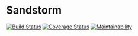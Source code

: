 # Sandstorm
[![Build Status](https://travis-ci.org/alexandrajs/sandstorm.svg?branch=master)](https://travis-ci.org/alexandrajs/sandstorm)
[![Coverage Status](https://coveralls.io/repos/github/alexandrajs/sandstorm/badge.svg?branch=master)](https://coveralls.io/github/alexandrajs/sandstorm?branch=master)
[![Maintainability](https://api.codeclimate.com/v1/badges/3f959333093a6ea6d41a/maintainability)](https://codeclimate.com/github/alexandrajs/sandstorm/maintainability)
